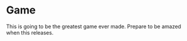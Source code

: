 Game
====

This is going to be the greatest game ever made. Prepare to be amazed when this releases.
